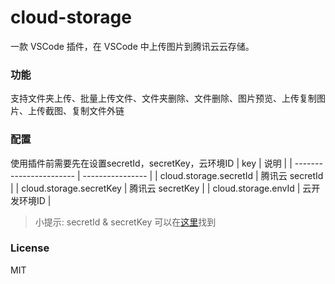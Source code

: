 # cloud-storage
一款 VSCode 插件，在 VSCode 中上传图片到腾讯云云存储。

### 功能
支持文件夹上传、批量上传文件、文件夹删除、文件删除、图片预览、上传复制图片、上传截图、复制文件外链
### 配置
使用插件前需要先在设置secretId，secretKey，云环境ID
| key                     | 说明             |
| ----------------------- | ---------------- |
| cloud.storage.secretId  | 腾讯云 secretId  |
| cloud.storage.secretKey | 腾讯云 secretKey |
| cloud.storage.envId     | 云开发环境ID     |
> 小提示: secretId & secretKey 可以在[这里](https://cloud.tencent.com/document/product/598/13674)找到
### License
MIT

